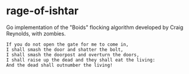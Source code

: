 # rage-of-ishtar
Go implementation of the "Boids" flocking algorithm developed by Craig Reynolds, with zombies.

```text
If you do not open the gate for me to come in,
I shall smash the door and shatter the bolt,
I shall smash the doorpost and overturn the doors,
I shall raise up the dead and they shall eat the living:
And the dead shall outnumber the living!
```
